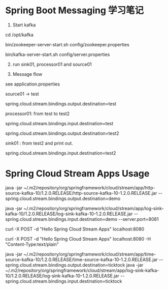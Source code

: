Spring Boot Messaging 学习笔记
===

1. Start kafka

cd /opt/kafka

bin/zookeeper-server-start.sh config/zookeeper.properties

bin/kafka-server-start.sh config/server.properties


2. run sink01, processor01 and source01


3. Message flow


see application.properties 

source01 -> test

spring.cloud.stream.bindings.output.destination=test


processor01: from test to test2

spring.cloud.stream.bindings.input.destination=test

spring.cloud.stream.bindings.output.destination=test2



sink01 : from test2 and print out.

spring.cloud.stream.bindings.input.destination=test2


Spring Cloud Stream Apps Usage
====
java -jar ~/.m2/repository/org/springframework/cloud/stream/app/http-source-kafka-10/1.2.0.RELEASE/http-source-kafka-10-1.2.0.RELEASE.jar --spring.cloud.stream.bindings.output.destination=demo

java -jar ~/.m2/repository/org/springframework/cloud/stream/app/log-sink-kafka-10/1.2.0.RELEASE/log-sink-kafka-10-1.2.0.RELEASE.jar --spring.cloud.stream.bindings.input.destination=demo --server.port=8081

curl -X POST -d "Hello Spring Cloud Stream Apps" localhost:8080

curl -X POST -d "Hello Spring Cloud Stream Apps" localhost:8080 -H "Content-Type:text/plain"


java -jar ~/.m2/repository/org/springframework/cloud/stream/app/time-source-kafka-10/1.2.0.RELEASE/time-source-kafka-10-1.2.0.RELEASE.jar --spring.cloud.stream.bindings.output.destination=ticktock
java -jar ~/.m2/repository/org/springframework/cloud/stream/app/log-sink-kafka-10/1.2.0.RELEASE/log-sink-kafka-10-1.2.0.RELEASE.jar       --spring.cloud.stream.bindings.input.destination=ticktock
